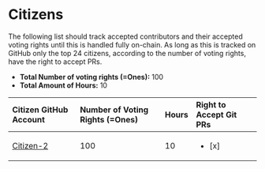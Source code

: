 # Citizens 

The following list should track accepted contributors and their accepted voting rights until this is handled fully on-chain. As long as this is tracked on GitHub only the top 24 citizens, according to the number of voting rights, have the right to accept PRs. 

- **Total Number of voting rights (=Ones):** 100
- **Total Amount of Hours:** 10

| Citizen GitHub Account | Number of Voting Rights (=Ones) | Hours | Right to Accept Git PRs  
| :--- | :------ | :--- | :--- |
| [Citizen-2](https://github.com/Citizen-2)| 100 | 10 | <ul><li>[x] </li></ul> |  
